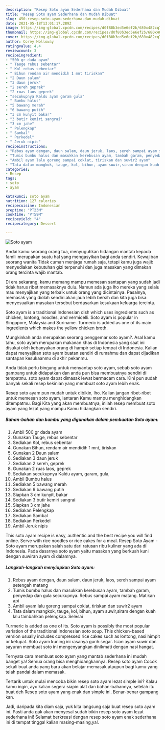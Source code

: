 ```yaml
---
description: "Resep Soto ayam Sederhana dan Mudah Dibuat"
title: "Resep Soto ayam Sederhana dan Mudah Dibuat"
slug: 450-resep-soto-ayam-sederhana-dan-mudah-dibuat
date: 2021-05-18T13:01:17.289Z
image: https://img-global.cpcdn.com/recipes/d0f80b3ed5e6ef2b/680x482cq70/soto-ayam-foto-resep-utama.jpg
thumbnail: https://img-global.cpcdn.com/recipes/d0f80b3ed5e6ef2b/680x482cq70/soto-ayam-foto-resep-utama.jpg
cover: https://img-global.cpcdn.com/recipes/d0f80b3ed5e6ef2b/680x482cq70/soto-ayam-foto-resep-utama.jpg
author: Corey Holloway
ratingvalue: 4.4
reviewcount: 3
recipeingredient:
- "500 gr dada ayam"
- " Tauge rebus sebentar"
- " Kol rebus sebentar"
- " Bihun rendam air mendidih 1 mnt tiriskan"
- "2 Daun salam"
- "3 daun jeruk"
- "2 sereh geprek"
- "2 ruas laos geprek"
- "secukupnya Kaldu ayam garam gula"
- " Bumbu halus"
- "5 bawang merah"
- "6 bawang putih"
- "3 cm kunyit bakar"
- "3 butir kemiri sangrai"
- "3 cm jahe"
- " Pelengkap"
- " Sambal"
- " Perkedel"
- " Jeruk nipis"
recipeinstructions:
- "Rebus ayam dengan, daun salam, daun jeruk, laos, sereh sampai ayam setengah matang"
- "Tumis bumbu halus dan masukkan kerebusan ayam, tambah garam, penyedap dan gula secukupnya. Rebus sampai ayam matang. Matikan api"
- "Ambil ayam lalu goreng sampai coklat, tiriskan dan suwir2 ayam"
- "Tata dalam mangkok, tauge, kol, bihun, ayam suwir,siram dengan kuah lalu tambahkan pelengkap. Selesai"
categories:
- Resep
tags:
- soto
- ayam

katakunci: soto ayam 
nutrition: 127 calories
recipecuisine: Indonesian
preptime: "PT23M"
cooktime: "PT59M"
recipeyield: "4"
recipecategory: Dessert

---
```



![Soto ayam](https://img-global.cpcdn.com/recipes/d0f80b3ed5e6ef2b/680x482cq70/soto-ayam-foto-resep-utama.jpg)

Andai kamu seorang orang tua, menyuguhkan hidangan mantab kepada famili merupakan suatu hal yang mengasyikan bagi anda sendiri. Kewajiban seorang  wanita Tidak cuman menjaga rumah saja, tetapi kamu juga wajib menyediakan kebutuhan gizi terpenuhi dan juga masakan yang dimakan orang tercinta wajib mantab.

Di era  sekarang, kamu memang mampu memesan santapan yang sudah jadi tidak harus ribet memasaknya dulu. Namun ada juga lho mereka yang selalu mau menyajikan yang terbaik untuk orang yang dicintainya. Pasalnya, memasak yang diolah sendiri akan jauh lebih bersih dan kita juga bisa menyesuaikan masakan tersebut berdasarkan kesukaan keluarga tercinta. 

Soto ayam is a traditional Indonesian dish which uses ingredients such as chicken, lontong, noodles, and vermicelli. Soto ayam is popular in Singapore, Malaysia and Suriname. Turmeric is added as one of its main ingredients which makes the yellow chicken broth.

Mungkinkah anda merupakan seorang penggemar soto ayam?. Asal kamu tahu, soto ayam merupakan makanan khas di Indonesia yang saat ini disukai oleh kebanyakan orang di hampir setiap tempat di Indonesia. Kalian dapat menyajikan soto ayam buatan sendiri di rumahmu dan dapat dijadikan santapan kesukaanmu di akhir pekanmu.

Anda tidak perlu bingung untuk menyantap soto ayam, sebab soto ayam gampang untuk didapatkan dan anda pun bisa membuatnya sendiri di tempatmu. soto ayam dapat dimasak lewat bermacam cara. Kini pun sudah banyak sekali resep kekinian yang membuat soto ayam lebih enak.

Resep soto ayam pun mudah untuk dibikin, lho. Kalian jangan ribet-ribet untuk memesan soto ayam, lantaran Kamu mampu menghidangkan ditempatmu. Bagi Kita yang akan membuatnya, inilah resep membuat soto ayam yang lezat yang mampu Kamu hidangkan sendiri.

<!--inarticleads1-->

##### Bahan-bahan dan bumbu yang digunakan dalam pembuatan Soto ayam:

1. Ambil 500 gr dada ayam
1. Gunakan  Tauge, rebus sebentar
1. Sediakan  Kol, rebus sebentar
1. Gunakan  Bihun, rendam air mendidih 1 mnt, tiriskan
1. Gunakan 2 Daun salam
1. Sediakan 3 daun jeruk
1. Sediakan 2 sereh, geprek
1. Gunakan 2 ruas laos, geprek
1. Sediakan secukupnya Kaldu ayam, garam, gula,
1. Ambil  Bumbu halus
1. Sediakan 5 bawang merah
1. Sediakan 6 bawang putih
1. Siapkan 3 cm kunyit, bakar
1. Sediakan 3 butir kemiri sangrai
1. Siapkan 3 cm jahe
1. Sediakan  Pelengkap
1. Sediakan  Sambal
1. Sediakan  Perkedel
1. Ambil  Jeruk nipis


This soto ayam recipe is easy, authentic and the best recipe you will find online. Serve with rice noodles or rice cakes for a meal. Resep Soto Ayam - Soto ayam merupakan salah satu dari ratusan ribu kuliner yang ada di Indonesia. Pada dasarnya soto ayam yaitu masakan yang berkuah kuni dengan suwiran ayam di dalamnya. 

<!--inarticleads2-->

##### Langkah-langkah menyiapkan Soto ayam:

1. Rebus ayam dengan, daun salam, daun jeruk, laos, sereh sampai ayam setengah matang
1. Tumis bumbu halus dan masukkan kerebusan ayam, tambah garam, penyedap dan gula secukupnya. Rebus sampai ayam matang. Matikan api
1. Ambil ayam lalu goreng sampai coklat, tiriskan dan suwir2 ayam
1. Tata dalam mangkok, tauge, kol, bihun, ayam suwir,siram dengan kuah lalu tambahkan pelengkap. Selesai


Turmeric is added as one of its. Soto ayam is possibly the most popular variation of the traditional Indonesian soto soup. This chicken-based version usually includes compressed rice cakes such as lontong, nasi himpit or ketupat. Soto ayam kuning ini rasanya gurih segar. Isian ayam suwir dan sayuran membuat soto ini mengenyangkan dinikmati dengan nasi hangat. 

Ternyata cara membuat soto ayam yang mantab sederhana ini mudah banget ya! Semua orang bisa menghidangkannya. Resep soto ayam Cocok sekali buat anda yang baru akan belajar memasak ataupun bagi kamu yang telah pandai dalam memasak.

Tertarik untuk mulai mencoba bikin resep soto ayam lezat simple ini? Kalau kamu ingin, ayo kalian segera siapin alat dan bahan-bahannya, setelah itu buat deh Resep soto ayam yang enak dan simple ini. Benar-benar gampang kan. 

Jadi, daripada kita diam saja, yuk kita langsung saja buat resep soto ayam ini. Pasti anda gak akan menyesal sudah bikin resep soto ayam lezat sederhana ini! Selamat berkreasi dengan resep soto ayam enak sederhana ini di tempat tinggal kalian masing-masing,ya!.

